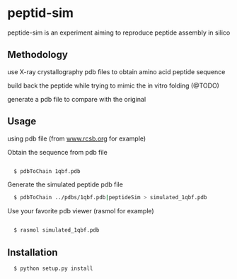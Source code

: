 peptid-sim
=============

peptide-sim is an experiment aiming to reproduce peptide assembly in silico


Methodology
-----------------
use X-ray crystallography pdb files to obtain amino acid peptide sequence 

build back the peptide while trying to mimic the in vitro folding (@TODO)

generate a pdb file to compare with the original


Usage
-----

using pdb file (from www.rcsb.org for example)

Obtain the sequence from pdb file

```bash

  $ pdbToChain 1qbf.pdb
```

Generate the simulated peptide pdb file 

```bash
  $ pdbToChain ../pdbs/1qbf.pdb|peptideSim > simulated_1qbf.pdb
```

Use your favorite pdb viewer (rasmol for example)

```bash

  $ rasmol simulated_1qbf.pdb 
```

Installation
------------

```bash
  $ python setup.py install
```


